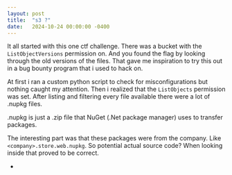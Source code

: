 ```yaml
---
layout: post
title:  "s3 ?"
date:   2024-10-24 00:00:00 -0400
---
```


It all started with this one ctf challenge.
There was a bucket with the `ListObjectVersions` permission on.
And you found the flag by looking through the old versions of the files. 
That gave me inspiration to try this out in a bug bounty program that i used to hack on.

At first i ran a custom python script to check for misconfigurations but nothing caught my attention.
Then i realized that the `ListObjects` permission was set.
After listing and filtering every file available there were a lot of .nupkg files.

.nupkg is just a .zip file that NuGet (.Net package manager) uses to transfer packages.

The interesting part was that these packages were from the company. Like `<company>.store.web.nupkg`.
So potential actual source code? When looking inside that proved to be correct.

- 
